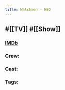 ```yaml
---
title: Watchmen - HBO
---
```


## #[[TV]] #[[Show]]
### [IMDb]()

### Crew: 

### Cast: 

### Tags: 
